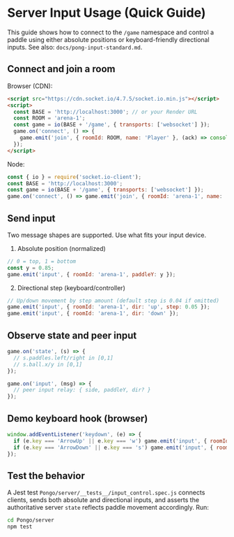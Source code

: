 # Server Input Usage (Quick Guide)

This guide shows how to connect to the `/game` namespace and control a paddle using either absolute positions or keyboard-friendly directional inputs. See also: `docs/pong-input-standard.md`.

## Connect and join a room

Browser (CDN):
```html
<script src="https://cdn.socket.io/4.7.5/socket.io.min.js"></script>
<script>
  const BASE = 'http://localhost:3000'; // or your Render URL
  const ROOM = 'arena-1';
  const game = io(BASE + '/game', { transports: ['websocket'] });
  game.on('connect', () => {
    game.emit('join', { roomId: ROOM, name: 'Player' }, (ack) => console.log('joined:', ack));
  });
</script>
```

Node:
```js
const { io } = require('socket.io-client');
const BASE = 'http://localhost:3000';
const game = io(BASE + '/game', { transports: ['websocket'] });
game.on('connect', () => game.emit('join', { roomId: 'arena-1', name: 'Bot' }, console.log));
```

## Send input

Two message shapes are supported. Use what fits your input device.

1) Absolute position (normalized)
```js
// 0 = top, 1 = bottom
const y = 0.85;
game.emit('input', { roomId: 'arena-1', paddleY: y });
```

2) Directional step (keyboard/controller)
```js
// Up/down movement by step amount (default step is 0.04 if omitted)
game.emit('input', { roomId: 'arena-1', dir: 'up', step: 0.05 });
game.emit('input', { roomId: 'arena-1', dir: 'down' });
```

## Observe state and peer input

```js
game.on('state', (s) => {
  // s.paddles.left/right in [0,1]
  // s.ball.x/y in [0,1]
});

game.on('input', (msg) => {
  // peer input relay: { side, paddleY, dir? }
});
```

## Demo keyboard hook (browser)

```js
window.addEventListener('keydown', (e) => {
  if (e.key === 'ArrowUp' || e.key === 'w') game.emit('input', { roomId: 'arena-1', dir: 'up' });
  if (e.key === 'ArrowDown' || e.key === 's') game.emit('input', { roomId: 'arena-1', dir: 'down' });
});
```

## Test the behavior

A Jest test `Pongo/server/__tests__/input_control.spec.js` connects clients, sends both absolute and directional inputs, and asserts the authoritative server `state` reflects paddle movement accordingly. Run:

```bash
cd Pongo/server
npm test
```

